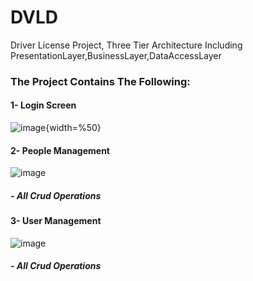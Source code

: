 # DVLD
Driver License Project, Three Tier Architecture Including PresentationLayer,BusinessLayer,DataAccessLayer
### The Project Contains The Following:
#### 1- Login Screen
![image](https://github.com/user-attachments/assets/ae6c2c8f-cd07-450b-9a9a-958b9d3925dd){width=%50}
#### 2- People Management
![image](https://github.com/user-attachments/assets/23cf93f5-2d83-40a7-8f87-1d270edea2a7)
##### - All Crud Operations
#### 3- User Management
![image](https://github.com/user-attachments/assets/1fa30f25-eafa-4154-aec9-99f157679953)
##### - All Crud Operations




